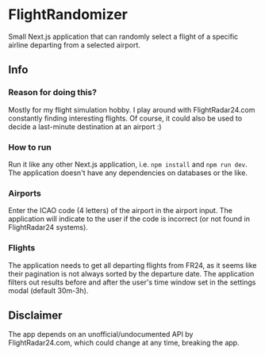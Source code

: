 # FlightRandomizer

Small Next.js application that can randomly select a flight of a specific airline departing from a selected airport.

## Info

### Reason for doing this?

Mostly for my flight simulation hobby. I play around with FlightRadar24.com constantly finding interesting flights. Of course, it could also be used to decide a last-minute destination at an airport :)

### How to run

Run it like any other Next.js application, i.e. `npm install` and `npm run dev`. The application doesn't have any dependencies on databases or the like.

### Airports

Enter the ICAO code (4 letters) of the airport in the airport input. The application will indicate to the user if the code is incorrect (or not found in FlightRadar24 systems).

### Flights

The application needs to get all departing flights from FR24, as it seems like their pagination is not always sorted by the departure date. The application filters out results before and after the user's time window set in the settings modal (default 30m-3h).

## Disclaimer

The app depends on an unofficial/undocumented API by FlightRadar24.com, which could change at any time, breaking the app.
